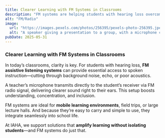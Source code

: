 ```yaml
---
title: Clearer Learning with FM Systems in Classrooms
description: "FM systems are helping students with hearing loss overcome distractions and distance in educational settings, from primary school to university."
alt: "FM/Radio"
image:
  url: "https://images.pexels.com/photos/256395/pexels-photo-256395.jpeg?auto=compress&cs=tinysrgb&w=1260&h=750&dpr=1"
  alt: "A speaker giving a presentation to a group, with a microphone clipped to their shirt."
pubDate: 2025-05-31
---
```


### Clearer Learning with FM Systems in Classrooms

In today’s classrooms, clarity is key. For students with hearing loss, **FM assistive listening systems** can provide essential access to spoken instruction—cutting through background noise, echo, or poor acoustics.

A teacher’s microphone transmits directly to the student’s receiver via FM radio signal, delivering clearer sound right to their ears. This setup boosts understanding, concentration, and inclusion.

FM systems are ideal for **mobile learning environments**, field trips, or large lecture halls. And because they’re easy to carry and simple to use, they integrate seamlessly into school life.

At IAHA, we support solutions that **amplify learning without isolating students**—and FM systems do just that.
